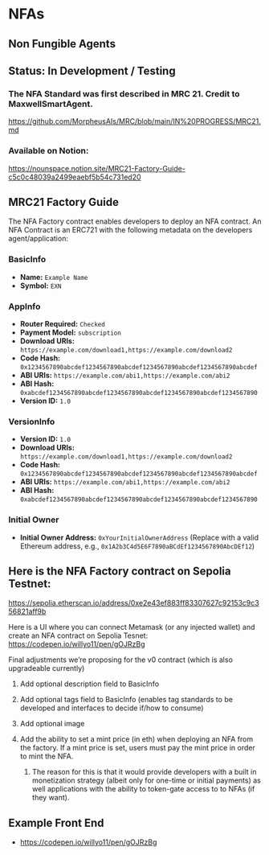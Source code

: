 # NFAs
## Non Fungible Agents 
## Status: In Development / Testing

### The NFA Standard was first described in MRC 21. Credit to MaxwellSmartAgent.
https://github.com/MorpheusAIs/MRC/blob/main/IN%20PROGRESS/MRC21.md

### Available on Notion: 
https://nounspace.notion.site/MRC21-Factory-Guide-c5c0c48039a2499eaebf5b54c731ed20

## MRC21 Factory Guide
The NFA Factory contract enables developers to deploy an NFA contract. An NFA Contract is an ERC721 with the following metadata on the developers agent/application:

### **BasicInfo**

- **Name:** `Example Name`
- **Symbol:** `EXN`

### AppInfo

- **Router Required:** `Checked`
- **Payment Model:** `subscription`
- **Download URIs:** `https://example.com/download1,https://example.com/download2`
- **Code Hash:** `0x1234567890abcdef1234567890abcdef1234567890abcdef1234567890abcdef`
- **ABI URIs:** `https://example.com/abi1,https://example.com/abi2`
- **ABI Hash:** `0xabcdef1234567890abcdef1234567890abcdef1234567890abcdef1234567890`
- **Version ID:** `1.0`

### VersionInfo

- **Version ID:** `1.0`
- **Download URIs:** `https://example.com/download1,https://example.com/download2`
- **Code Hash:** `0x1234567890abcdef1234567890abcdef1234567890abcdef1234567890abcdef`
- **ABI URIs:** `https://example.com/abi1,https://example.com/abi2`
- **ABI Hash:** `0xabcdef1234567890abcdef1234567890abcdef1234567890abcdef1234567890`

### Initial Owner

- **Initial Owner Address:** `0xYourInitialOwnerAddress` (Replace with a valid Ethereum address, e.g., `0x1A2b3C4d5E6F7890aBCdEf1234567890AbcDEf12`)

## Here is the NFA Factory contract on Sepolia Testnet:
https://sepolia.etherscan.io/address/0xe2e43ef883ff83307627c92153c9c356821aff9b

Here is a UI where you can connect Metamask (or any injected wallet) and create an NFA contract on Sepolia Tesnet: https://codepen.io/willyo11/pen/gOJRzBg

Final adjustments we’re proposing for the v0 contract (which is also upgradeable currently)
1. Add optional description field to BasicInfo

1. Add optional tags field to BasicInfo (enables tag standards to be developed and interfaces to decide if/how to consume)
2. Add optional image
3. Add the ability to set a mint price (in eth) when deploying an NFA from the factory. If a mint price is set, users must pay the mint price in order to mint the NFA.
    1. The reason for this is that it would provide developers with a built in monetization strategy (albeit only for one-time or initial payments) as well applications with the ability to token-gate access to to NFAs (if they want).

## Example Front End
- https://codepen.io/willyo11/pen/gOJRzBg
